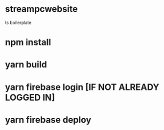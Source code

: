 # streampcwebsite

ts boilerplate




# npm install
# yarn build
# yarn firebase login [IF NOT ALREADY LOGGED IN]
# yarn firebase deploy     
